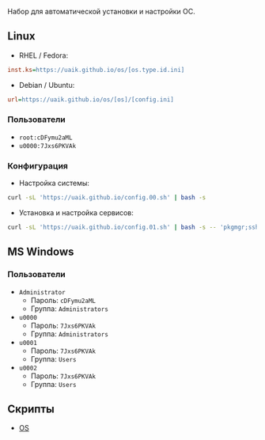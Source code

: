 Набор для автоматической установки и настройки ОС.

## Linux

- RHEL / Fedora:

```ini
inst.ks=https://uaik.github.io/os/[os.type.id.ini]
```

- Debian / Ubuntu:

```ini
url=https://uaik.github.io/os/[os]/[config.ini]
```

### Пользователи

- `root:cDFymu2aML`
- `u0000:7Jxs6PKVAk`

### Конфигурация

- Настройка системы:

```sh
curl -sL 'https://uaik.github.io/config.00.sh' | bash -s
```

- Установка и настройка сервисов:

```sh
curl -sL 'https://uaik.github.io/config.01.sh' | bash -s -- 'pkgmgr;ssh;nft;tmux;sysctl;systemd'
```

## MS Windows

### Пользователи

- `Administrator`
  - Пароль: `cDFymu2aML`
  - Группа: `Administrators`
- `u0000`
  - Пароль: `7Jxs6PKVAk`
  - Группа: `Administrators`
- `u0001`
  - Пароль: `7Jxs6PKVAk`
  - Группа: `Users`
- `u0002`
  - Пароль: `7Jxs6PKVAk`
  - Группа: `Users`

## Скрипты

- [OS](https://github.com/uaik/uaik.github.io/tree/main/docs/os)
